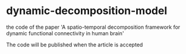 # dynamic-decomposition-model
the code of the paper 'A spatio-temporal decomposition framework for dynamic functional connectivity in human brain'

The code will be published when the article is accepted
